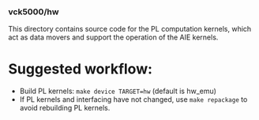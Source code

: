 ### vck5000/hw

This directory contains source code for the PL computation kernels, which act as data movers and support the operation of the AIE kernels.

# Suggested workflow:
* Build PL kernels: `make device TARGET=hw` (default is hw_emu)
* If PL kernels and interfacing have not changed, use `make repackage` to avoid rebuilding PL kernels.